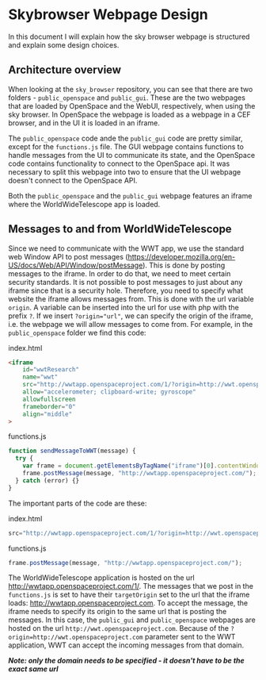 # Skybrowser Webpage Design
In this document I will explain how the sky browser webpage is structured and explain some design choices.

## Architecture overview
When looking at the `sky_browser` repository, you can see that there are two folders - `public_openspace` and `public_gui`. These are the two webpages that are loaded by OpenSpace and the WebUI, respectively, when using the sky browser. In OpenSpace the webpage is loaded as a webpage in a CEF browser, and in the UI it is loaded in an iframe.

The `public_openspace` code ande the `public_gui` code are pretty similar, except for the `functions.js` file. The GUI webpage contains functions to handle messages from the UI to communicate its state, and the OpenSpace code contains functionality to connect to the OpenSpace api. It was necessary to split this webpage into two to ensure that the UI webpage doesn't connect to the OpenSpace API.

Both the `public_openspace` and the `public_gui` webpage features an iframe where the WorldWideTelescope app is loaded.

## Messages to and from WorldWideTelescope
Since we need to communicate with the WWT app, we use the standard web Window API to post messages (https://developer.mozilla.org/en-US/docs/Web/API/Window/postMessage). This is done by posting messages to the iframe. In order to do that, we need to meet certain security standards. It is not possible to post messages to just about any iframe since that is a security hole. Therefore, you need to specify what website the iframe allows messages from. This is done with the url variable `origin`. A variable can be inserted into the url for use with php with the prefix `?`. If we insert `?origin="url"`, we can specify the origin of the iframe, i.e. the webpage we will allow messages to come from. For example, in the `public_openspace` folder we find this code:

index.html
```html
<iframe
	id="wwtResearch"
	name="wwt"
	src="http://wwtapp.openspaceproject.com/1/?origin=http://wwt.openspaceproject.com"
	allow="accelerometer; clipboard-write; gyroscope"
	allowfullscreen
	frameborder="0"
	align="middle"
>
```

functions.js
```js
function sendMessageToWWT(message) {
  try {
    var frame = document.getElementsByTagName("iframe")[0].contentWindow;
    frame.postMessage(message, "http://wwtapp.openspaceproject.com/");
  } catch (error) {}
}
```

The important parts of the code are these:

index.html
```js
src="http://wwtapp.openspaceproject.com/1/?origin=http://wwt.openspaceproject.com"
```

functions.js
```js
frame.postMessage(message, "http://wwtapp.openspaceproject.com/");
```

The WorldWideTelescope application is hosted on the url http://wwtapp.openspaceproject.com/1/. The messages that we post in the `functions.js` is set to have their `targetOrigin` set to the url that the iframe loads: http://wwtapp.openspaceproject.com. To accept the message, the iframe needs to specify its origin to the same url that is posting the messages. In this case, the `public_gui` and `public_openspace` webpages are hosted on the url `http://wwt.openspaceproject.com`. Because of the `?origin=http://wwt.openspaceproject.com` parameter sent to the WWT application, WWT can accept the incoming messages from that domain.

***Note: only the domain needs to be specified - it doesn't have to be the exact same url***
